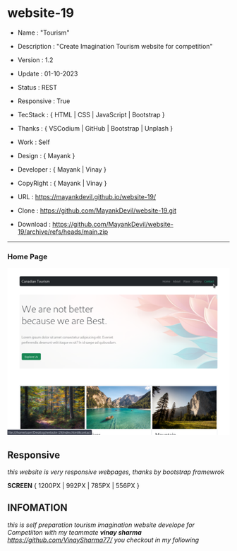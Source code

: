 # website-19

- Name : "Tourism"

- Description : "Create Imagination Tourism website for competition"

- Version : 1.2

- Update : 01-10-2023

- Status : REST

- Responsive : True

- TecStack : { HTML | CSS | JavaScript | Bootstrap }

- Thanks : { VSCodium | GitHub | Bootstrap | Unplash }

- Work : Self

- Design : { Mayank }

- Developer : { Mayank | Vinay }

- CopyRight : { Mayank | Vinay }

- URL : https://mayankdevil.github.io/website-19/

- Clone : https://github.com/MayankDevil/website-19.git

- Download : https://github.com/MayankDevil/website-19/archive/refs/heads/main.zip

---

### Home Page

![HomePage](./data/tourismHome.png "HomePage")

## Responsive

_this website is very responsive webpages, thanks by bootstrap framewrok_

**SCREEN** { 1200PX | 992PX | 785PX | 556PX }

## INFOMATION

_this is self preparation tourism imagination website develope for Competiiton with my teammate **vinay sharma** <https://github.com/VinaySharma77/> you checkout in my following_

